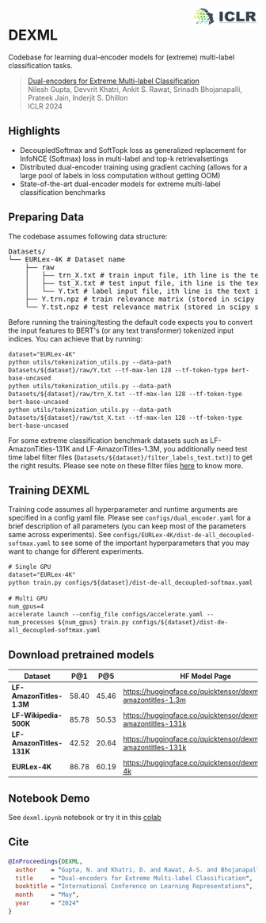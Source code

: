 <img src="media/ICLR-logo.svg" height="40" align="right"/>

# DEXML
Codebase for learning dual-encoder models for (extreme) multi-label classification tasks.

> [Dual-encoders for Extreme Multi-label Classification](https://arxiv.org/pdf/2310.10636v2.pdf) <br>
> Nilesh Gupta, Devvrit Khatri, Ankit S. Rawat, Srinadh Bhojanapalli, Prateek Jain, Inderjit S. Dhillon <br>
> ICLR 2024

## Highlights
- DecoupledSoftmax and SoftTopk loss as generalized replacement for InfoNCE (Softmax) loss in multi-label and top-k retrievalsettings
- Distributed dual-encoder training using gradient caching (allows for a large pool of labels in loss computation without getting OOM)
- State-of-the-art dual-encoder models for extreme multi-label classification benchmarks

## Preparing Data
The codebase assumes following data structure: <br>
<pre>
Datasets/
└── EURLex-4K # Dataset name
    ├── raw
    │   ├── trn_X.txt # train input file, ith line is the text input for ith train data point
    │   ├── tst_X.txt # test input file, ith line is the text input for ith test data point
    │   └── Y.txt # label input file, ith line is the text input for ith label in the dataset
    ├── Y.trn.npz # train relevance matrix (stored in scipy sparse npz format), num_train x num_labels
    └── Y.tst.npz # test relevance matrix (stored in scipy sparse npz format), num_test x num_labels
</pre>
Before running the training/testing the default code expects you to convert the input features to BERT's (or any text transformer) tokenized input indices. You can achieve that by running:
```shell
dataset="EURLex-4K"
python utils/tokenization_utils.py --data-path Datasets/${dataset}/raw/Y.txt --tf-max-len 128 --tf-token-type bert-base-uncased
python utils/tokenization_utils.py --data-path Datasets/${dataset}/raw/trn_X.txt --tf-max-len 128 --tf-token-type bert-base-uncased
python utils/tokenization_utils.py --data-path Datasets/${dataset}/raw/tst_X.txt --tf-max-len 128 --tf-token-type bert-base-uncased
```

For some extreme classification benchmark datasets such as LF-AmazonTitles-131K and LF-AmazonTitles-1.3M, you additionally need test time label filter files (`Datasets/${dataset}/filter_labels_test.txt)`) to get the right results. Please see note on these filter files [here](http://manikvarma.org/downloads/XC/XMLRepository.html#ba-pair) to know more.

## Training DEXML
Training code assumes all hyperparameter and runtime arguments are specified in a config yaml file. Please see `configs/dual_encoder.yaml` for a brief description of all parameters (you can keep most of the parameters same across experiments). See `configs/EURLex-4K/dist-de-all_decoupled-softmax.yaml` to see some of the important hyperparameters that you may want to change for different experiments.
```shell
# Single GPU
dataset="EURLex-4K"
python train.py configs/${dataset}/dist-de-all_decoupled-softmax.yaml

# Multi GPU
num_gpus=4
accelerate launch --config_file configs/accelerate.yaml --num_processes ${num_gpus} train.py configs/${dataset}/dist-de-all_decoupled-softmax.yaml
```

## Download pretrained models
| **Dataset** | **P@1** | **P@5** | **HF Model Page** |
|-------------|---------|---------|-------------------|
| **LF-AmazonTitles-1.3M** | 58.40 | 45.46 | https://huggingface.co/quicktensor/dexml_lf-amazontitles-1.3m | 
| **LF-Wikipedia-500K** | 85.78 | 50.53 | https://huggingface.co/quicktensor/dexml_lf-amazontitles-131k | 
| **LF-AmazonTitles-131K** | 42.52 | 20.64 | https://huggingface.co/quicktensor/dexml_lf-amazontitles-131k |
| **EURLex-4K** | 86.78 | 60.19 | https://huggingface.co/quicktensor/dexml_eurlex-4k |

## Notebook Demo
See `dexml.ipynb` notebook or try it in this [colab](https://colab.research.google.com/github/nilesh2797/DEXML/blob/main/dexml.ipynb)

## Cite
```bib
@InProceedings{DEXML,
  author    = "Gupta, N. and Khatri, D. and Rawat, A-S. and Bhojanapalli, S. and Jain, P. and Dhillon, I.",
  title     = "Dual-encoders for Extreme Multi-label Classification",
  booktitle = "International Conference on Learning Representations",
  month     = "May",
  year      = "2024"
}
```
